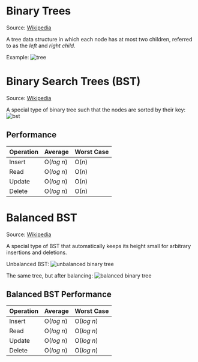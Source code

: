 # Binary Trees
Source: [Wikipedia](https://en.wikipedia.org/wiki/Binary_tree)

A tree data structure in which each node has at most two children, referred to as the _left_ and _right child_.

Example:
![tree](https://upload.wikimedia.org/wikipedia/commons/f/f7/Binary_tree.svg)


# Binary Search Trees (BST)
Source: [Wikipedia](https://en.wikipedia.org/wiki/Binary_search_tree)

A special type of binary tree such that the nodes are sorted by their key:
![bst](https://upload.wikimedia.org/wikipedia/commons/d/da/Binary_search_tree.svg)

## Performance
| Operation | Average    | Worst Case |
|:----------|:-----------|:-----------|
| Insert    | O(_log n_) | O(_n_)     |
| Read      | O(_log n_) | O(_n_)     |
| Update    | O(_log n_) | O(_n_)     |
| Delete    | O(_log n_) | O(_n_)     |

# Balanced BST
Source: [Wikipedia](https://en.wikipedia.org/wiki/Self-balancing_binary_search_tree)

A special type of BST that automatically keeps its height small for arbitrary insertions and deletions.

Unbalanced BST:
![unbalanced binary tree](https://upload.wikimedia.org/wikipedia/commons/a/a9/Unbalanced_binary_tree.svg)

The same tree, but after balancing:
![balanced binary tree](https://upload.wikimedia.org/wikipedia/commons/0/06/AVLtreef.svg)

## Balanced BST Performance
| Operation | Average    | Worst Case |
|:----------|:-----------|:-----------|
| Insert    | O(_log n_) | O(_log n_) |
| Read      | O(_log n_) | O(_log n_) |
| Update    | O(_log n_) | O(_log n_) |
| Delete    | O(_log n_) | O(_log n_) |
